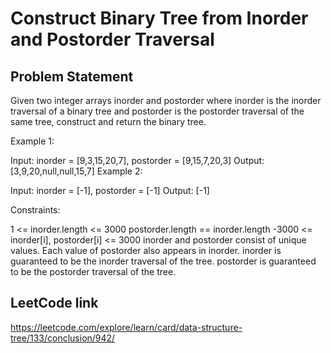 # Construct Binary Tree from Inorder and Postorder Traversal

## Problem Statement

Given two integer arrays inorder and postorder where inorder is the inorder traversal of a binary tree and postorder is the postorder traversal of the same tree, construct and return the binary tree.



Example 1:


Input: inorder = [9,3,15,20,7], postorder = [9,15,7,20,3]
Output: [3,9,20,null,null,15,7]
Example 2:

Input: inorder = [-1], postorder = [-1]
Output: [-1]


Constraints:

1 <= inorder.length <= 3000
postorder.length == inorder.length
-3000 <= inorder[i], postorder[i] <= 3000
inorder and postorder consist of unique values.
Each value of postorder also appears in inorder.
inorder is guaranteed to be the inorder traversal of the tree.
postorder is guaranteed to be the postorder traversal of the tree.

## LeetCode link
https://leetcode.com/explore/learn/card/data-structure-tree/133/conclusion/942/
